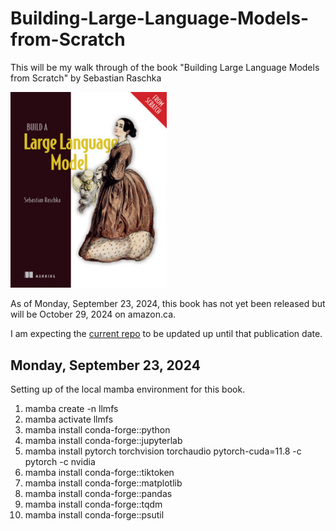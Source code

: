 # Building-Large-Language-Models-from-Scratch

This will be my walk through of the book "Building Large Language Models from Scratch" by Sebastian Raschka

 <a href="http://mng.bz/orYv"><img src="images/Raschka-HI.png" width="250px"></a> 

 As of Monday, September 23, 2024, this book has not yet been released but will be October 29, 2024 on amazon.ca.

 I am expecting the [current repo](https://github.com/rasbt/LLMs-from-scratch) to be updated up until that publication date.


## Monday, September 23, 2024

Setting up of the local mamba environment for this book. 

 1) mamba create -n llmfs
 2) mamba activate llmfs
 3) mamba install conda-forge::python
 4) mamba install conda-forge::jupyterlab
 5) mamba install pytorch torchvision torchaudio pytorch-cuda=11.8 -c pytorch -c nvidia
 6) mamba install conda-forge::tiktoken
 7) mamba install conda-forge::matplotlib
 8) mamba install conda-forge::pandas
 9) mamba install conda-forge::tqdm
10) mamba install conda-forge::psutil